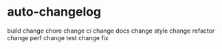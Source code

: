 # auto-changelog

build change
chore change
ci change
docs change
style change
refactor change
perf change
test change
fix